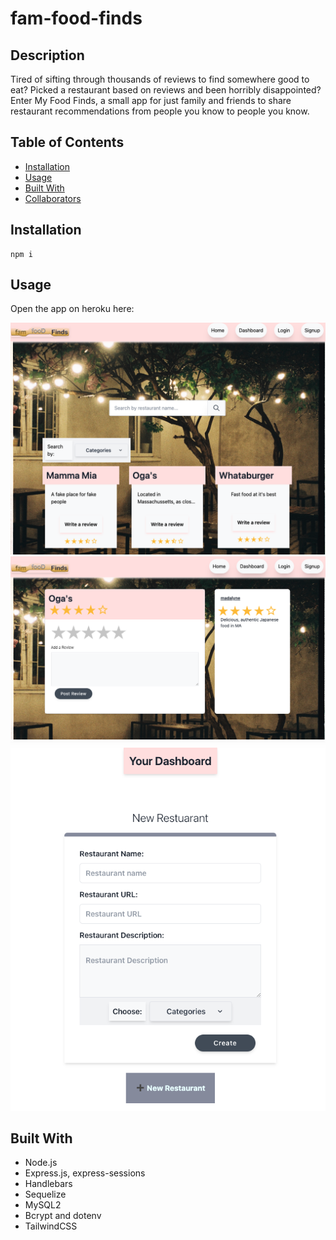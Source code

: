# fam-food-finds

## Description

Tired of sifting through thousands of reviews to find somewhere good to eat?
Picked a restaurant based on reviews and been horribly disappointed?
Enter My Food Finds, a small app for just family and friends to share restaurant recommendations from people you know to people you know.


## Table of Contents
* [Installation](#installation)
* [Usage](#usage)
* [Built With](#built-with)
* [Collaborators](#collaborators)

## Installation
~~~
npm i
~~~
## Usage

Open the app on heroku here: 
  
![](./utils/images/homepage.png)
![](./utils/images/Restaurant-Review.png)
![](./utils/images/add-a-restaurant.png)


## Built With
* Node.js
* Express.js, express-sessions
* Handlebars
* Sequelize
* MySQL2 
* Bcrypt and dotenv
* TailwindCSS


